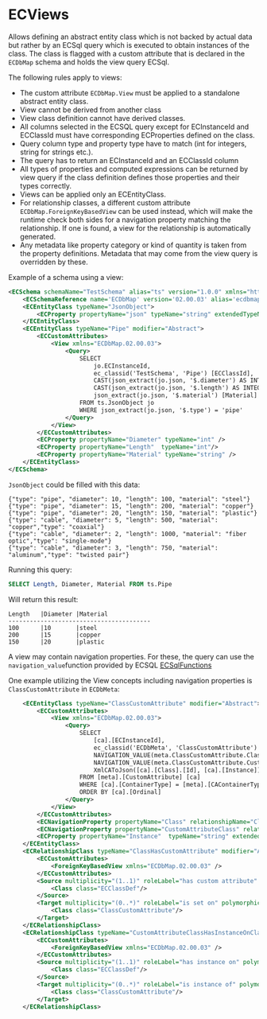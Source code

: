 # ECViews

Allows defining an abstract entity class which is not backed by actual data but rather by an ECSql query which is executed to obtain instances of the class.
The class is flagged with a custom attribute that is declared in the `ECDbMap` schema and holds the view query ECSql.

The following rules apply to views:

- The custom attribute `ECDbMap.View` must be applied to a standalone abstract entity class.
- View cannot be derived from another class
- View class definition cannot have derived classes.
- All columns selected in the ECSQL query except for ECInstanceId and ECClassId must have corresponding ECProperties defined on the class.
- Query column type and property type have to match (int for integers, string for strings etc.).
- The query has to return an ECInstanceId and an ECClassId column
- All types of properties and computed expressions can be returned by view query if the class definition defines those properties and their types correctly.
- Views can be applied only an ECEntityClass.
- For relationship classes, a different custom attribute `ECDbMap.ForeignKeyBasedView` can be used instead, which will make the runtime check both sides for a navigation property matching the relationship. If one is found, a view for the relationship is automatically generated.
- Any metadata like property category or kind of quantity is taken from the property definitions. Metadata that may come from the view query is overridden by these.

Example of a schema using a view:

```xml
<ECSchema schemaName="TestSchema" alias="ts" version="1.0.0" xmlns="http://www.bentley.com/schemas/Bentley.ECXML.3.2">
    <ECSchemaReference name='ECDbMap' version='02.00.03' alias='ecdbmap' />
    <ECEntityClass typeName="JsonObject">
        <ECProperty propertyName="json" typeName="string" extendedTypeName="Json" />
    </ECEntityClass>
    <ECEntityClass typeName="Pipe" modifier="Abstract">
        <ECCustomAttributes>
            <View xmlns="ECDbMap.02.00.03">
                <Query>
                    SELECT
                        jo.ECInstanceId,
                        ec_classid('TestSchema', 'Pipe') [ECClassId],
                        CAST(json_extract(jo.json, '$.diameter') AS INTEGER) [Diameter],
                        CAST(json_extract(jo.json, '$.length') AS INTEGER) [Length],
                        json_extract(jo.json, '$.material') [Material]
                    FROM ts.JsonObject jo
                    WHERE json_extract(jo.json, '$.type') = 'pipe'
                </Query>
            </View>
        </ECCustomAttributes>
        <ECProperty propertyName="Diameter" typeName="int" />
        <ECProperty propertyName="Length"  typeName="int"/>
        <ECProperty propertyName="Material" typeName="string" />
    </ECEntityClass>
</ECSchema>
```

`JsonObject` could be filled with this data:

```
{"type": "pipe", "diameter": 10, "length": 100, "material": "steel"}
{"type": "pipe", "diameter": 15, "length": 200, "material": "copper"}
{"type": "pipe", "diameter": 20, "length": 150, "material": "plastic"}
{"type": "cable", "diameter": 5, "length": 500, "material": "copper","type": "coaxial"}
{"type": "cable", "diameter": 2, "length": 1000, "material": "fiber optic","type": "single-mode"}
{"type": "cable", "diameter": 3, "length": 750, "material": "aluminum","type": "twisted pair"}
```

Running this query:

```sql
SELECT Length, Diameter, Material FROM ts.Pipe
```

Will return this result:

```
Length   |Diameter |Material
----------------------------------------
100      |10       |steel
200      |15       |copper
150      |20       |plastic
```

A view may contain navigation properties. For these, the query can use the `navigation_value`function provided by ECSQL [ECSqlFunctions](./ECSqlFunctions.md)

One example utilizing the View concepts including navigation properties is `ClassCustomAttribute` in `ECDbMeta`:

```xml
    <ECEntityClass typeName="ClassCustomAttribute" modifier="Abstract">
        <ECCustomAttributes>
            <View xmlns="ECDbMap.02.00.03">
                <Query>
                    SELECT
                        [ca].[ECInstanceId],
                        ec_classid('ECDbMeta', 'ClassCustomAttribute') [ECClassId],
                        NAVIGATION_VALUE(meta.ClassCustomAttribute.Class, [ca].[ContainerId]),
                        NAVIGATION_VALUE(meta.ClassCustomAttribute.CustomAttributeClass, [ca].[Class].[Id]),
                        XmlCAToJson([ca].[Class].[Id], [ca].[Instance]) [Instance]
                    FROM [meta].[CustomAttribute] [ca]
                    WHERE [ca].[ContainerType] = [meta].[CAContainerType].[Class]
                    ORDER BY [ca].[Ordinal]
                </Query>
            </View>
        </ECCustomAttributes>
        <ECNavigationProperty propertyName="Class" relationshipName="ClassHasCustomAttribute" direction="backward"/>
        <ECNavigationProperty propertyName="CustomAttributeClass" relationshipName="CustomAttributeClassHasInstanceOnClass" direction="backward"/>
        <ECProperty propertyName="Instance"  typeName="string" extendedTypeName="Json" />
    </ECEntityClass>
    <ECRelationshipClass typeName="ClassHasCustomAttribute" modifier="Abstract" strength="referencing">
        <ECCustomAttributes>
            <ForeignKeyBasedView xmlns="ECDbMap.02.00.03" />
        </ECCustomAttributes>
        <Source multiplicity="(1..1)" roleLabel="has custom attribute" polymorphic="false">
            <Class class="ECClassDef"/>
        </Source>
        <Target multiplicity="(0..*)" roleLabel="is set on" polymorphic="false">
            <Class class="ClassCustomAttribute"/>
        </Target>
    </ECRelationshipClass>
    <ECRelationshipClass typeName="CustomAttributeClassHasInstanceOnClass" modifier="Abstract" strength="referencing">
        <ECCustomAttributes>
            <ForeignKeyBasedView xmlns="ECDbMap.02.00.03" />
        </ECCustomAttributes>
        <Source multiplicity="(1..1)" roleLabel="has instance on" polymorphic="false">
            <Class class="ECClassDef"/>
        </Source>
        <Target multiplicity="(0..*)" roleLabel="is instance of" polymorphic="false">
            <Class class="ClassCustomAttribute"/>
        </Target>
    </ECRelationshipClass>
```

